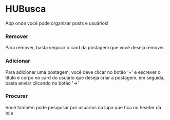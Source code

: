 # HUBusca

App onde você pode organizar posts e usuários!

### Remover

Para remover, basta segurar o card da postagem que você deseja remover.

### Adicionar

Para adicionar uma postagem, você deve clicar no botão '+' e escrever o título e corpo no card do usuário que deseja criar a postagem, em seguida, basta enviar clicando no botão '->'

### Procurar

Você também pode pesquisar por usuarios na lupa que fica no header da tela
